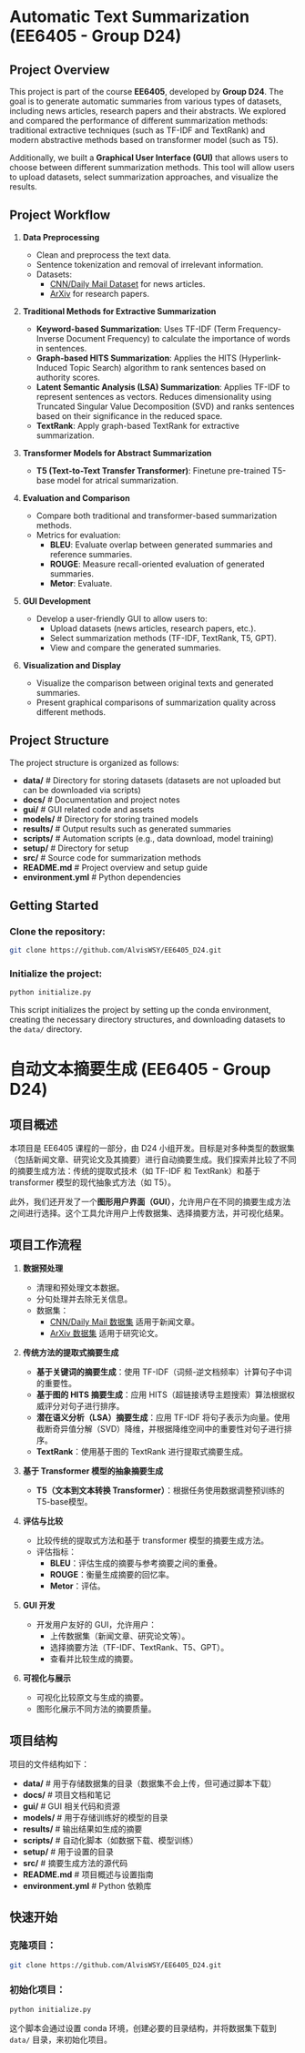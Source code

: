 # Automatic Text Summarization (EE6405 - Group D24)

## Project Overview

This project is part of the course **EE6405**, developed by **Group D24**. The goal is to generate automatic summaries from various types of datasets, including news articles, research papers and their abstracts. We explored and compared the performance of different summarization methods: traditional extractive techniques (such as TF-IDF and TextRank) and modern abstractive methods based on transformer model (such as T5).

Additionally, we built a **Graphical User Interface (GUI)** that allows users to choose between different summarization methods. This tool will allow users to upload datasets, select summarization approaches, and visualize the results.

## Project Workflow

1. **Data Preprocessing**
   - Clean and preprocess the text data.
   - Sentence tokenization and removal of irrelevant information.
   - Datasets:
     - [CNN/Daily Mail Dataset](https://huggingface.co/datasets/abisee/cnn_dailymail) for news articles.
     - [ArXiv](https://huggingface.co/datasets/ccdv/arxiv-summarization) for research papers.

2. **Traditional Methods for Extractive Summarization**
   - **Keyword-based Summarization**: Uses TF-IDF (Term Frequency-Inverse Document Frequency) to calculate the importance of words in sentences.
   - **Graph-based HITS Summarization**: Applies the HITS (Hyperlink-Induced Topic Search) algorithm to rank sentences based on authority scores.
   - **Latent Semantic Analysis (LSA) Summarization**: Applies TF-IDF to represent sentences as vectors. Reduces dimensionality using Truncated Singular Value Decomposition (SVD) and ranks sentences based on their significance in the reduced space.
   - **TextRank**: Apply graph-based TextRank for extractive summarization.

3. **Transformer Models for Abstract Summarization**
   - **T5 (Text-to-Text Transfer Transformer)**: Finetune pre-trained T5-base model for atrical summarization.

4. **Evaluation and Comparison**
   - Compare both traditional and transformer-based summarization methods.
   - Metrics for evaluation:
     - **BLEU**: Evaluate overlap between generated summaries and reference summaries.
     - **ROUGE**: Measure recall-oriented evaluation of generated summaries.
     - **Metor**: Evaluate.

5. **GUI Development**
   - Develop a user-friendly GUI to allow users to:
     - Upload datasets (news articles, research papers, etc.).
     - Select summarization methods (TF-IDF, TextRank, T5, GPT).
     - View and compare the generated summaries.

6. **Visualization and Display**
   - Visualize the comparison between original texts and generated summaries.
   - Present graphical comparisons of summarization quality across different methods.

## Project Structure

The project structure is organized as follows:

- **data/**               # Directory for storing datasets (datasets are not uploaded but can be downloaded via scripts)
- **docs/**               # Documentation and project notes
- **gui/**                # GUI related code and assets
- **models/**             # Directory for storing trained models
- **results/**            # Output results such as generated summaries
- **scripts/**            # Automation scripts (e.g., data download, model training)
- **setup/**              # Directory for setup
- **src/**                # Source code for summarization methods
- **README.md**           # Project overview and setup guide
- **environment.yml**    # Python dependencies

## Getting Started

### Clone the repository:
```bash
git clone https://github.com/AlvisWSY/EE6405_D24.git
```

### Initialize the project:
```bash
python initialize.py
```
This script initializes the project by setting up the conda environment, creating the necessary directory structures, and downloading datasets to the `data/` directory.

# 自动文本摘要生成 (EE6405 - Group D24)

## 项目概述

本项目是 EE6405 课程的一部分，由 D24 小组开发。目标是对多种类型的数据集（包括新闻文章、研究论文及其摘要）进行自动摘要生成。我们探索并比较了不同的摘要生成方法：传统的提取式技术（如 TF-IDF 和 TextRank）和基于 transformer 模型的现代抽象式方法（如 T5）。

此外，我们还开发了一个**图形用户界面（GUI）**，允许用户在不同的摘要生成方法之间进行选择。这个工具允许用户上传数据集、选择摘要方法，并可视化结果。

## 项目工作流程

1. **数据预处理**
   - 清理和预处理文本数据。
   - 分句处理并去除无关信息。
   - 数据集：
     - [CNN/Daily Mail 数据集](https://huggingface.co/datasets/abisee/cnn_dailymail) 适用于新闻文章。
     - [ArXiv 数据集](https://huggingface.co/datasets/ccdv/arxiv-summarization) 适用于研究论文。

2. **传统方法的提取式摘要生成**
   - **基于关键词的摘要生成**：使用 TF-IDF（词频-逆文档频率）计算句子中词的重要性。
   - **基于图的 HITS 摘要生成**：应用 HITS（超链接诱导主题搜索）算法根据权威评分对句子进行排序。
   - **潜在语义分析（LSA）摘要生成**：应用 TF-IDF 将句子表示为向量。使用截断奇异值分解（SVD）降维，并根据降维空间中的重要性对句子进行排序。
   - **TextRank**：使用基于图的 TextRank 进行提取式摘要生成。

3. **基于 Transformer 模型的抽象摘要生成**
   - **T5（文本到文本转换 Transformer）**：根据任务使用数据调整预训练的T5-base模型。

4. **评估与比较**
   - 比较传统的提取式方法和基于 transformer 模型的摘要生成方法。
   - 评估指标：
     - **BLEU**：评估生成的摘要与参考摘要之间的重叠。
     - **ROUGE**：衡量生成摘要的回忆率。
     - **Metor**：评估。

5. **GUI 开发**
   - 开发用户友好的 GUI，允许用户：
     - 上传数据集（新闻文章、研究论文等）。
     - 选择摘要方法（TF-IDF、TextRank、T5、GPT）。
     - 查看并比较生成的摘要。

6. **可视化与展示**
   - 可视化比较原文与生成的摘要。
   - 图形化展示不同方法的摘要质量。

## 项目结构

项目的文件结构如下：

- **data/**               # 用于存储数据集的目录（数据集不会上传，但可通过脚本下载）
- **docs/**               # 项目文档和笔记
- **gui/**                # GUI 相关代码和资源
- **models/**             # 用于存储训练好的模型的目录
- **results/**            # 输出结果如生成的摘要
- **scripts/**            # 自动化脚本（如数据下载、模型训练）
- **setup/**              # 用于设置的目录
- **src/**                # 摘要生成方法的源代码
- **README.md**           # 项目概述与设置指南
- **environment.yml**    # Python 依赖库

## 快速开始

### 克隆项目：
```bash
git clone https://github.com/AlvisWSY/EE6405_D24.git
```

### 初始化项目：
```bash
python initialize.py
```
这个脚本会通过设置 conda 环境，创建必要的目录结构，并将数据集下载到 `data/` 目录，来初始化项目。
